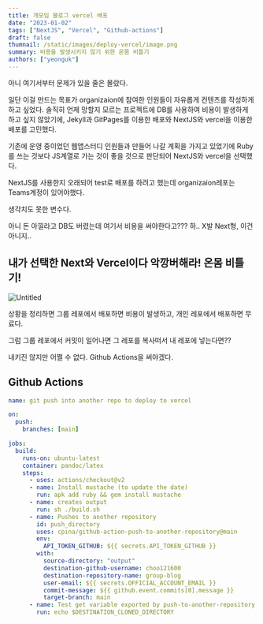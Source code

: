 ```yaml
---
title: 개모임 블로그 vercel 배포
date: "2023-01-02"
tags: ["NextJS", "Vercel", "Github-actions"]
draft: false
thumnail: /static/images/deploy-vercel/image.png
summary: 비용을 발생시키지 않기 위한 온몸 비틀기
authors: ["yeonguk"]
---
```


아니 여기서부터 문제가 있을 줄은 몰랐다.

일단 이걸 만드는 목표가 organizaion에 참여한 인원들이 자유롭게 컨텐츠를 작성하게 하고 싶었다.
솔직히 언제 망할지 모르는 프로젝트에 DB를 사용하여 비용이 발생하게 하고 싶지 않았기에,
Jekyll과 GitPages를 이용한 배포와 NextJS와 vercel을 이용한 배포를 고민했다.

기존에 운영 중이었던 웹앱스터디 인원들과 만들어 나갈 계획을 가지고 있었기에 Ruby를 쓰는 것보다 JS계열로 가는 것이 좋을 것으로 판단되어 NextJS와 vercel을 선택했다.

NextJS를 사용한지 오래되어 test로 배포를 하려고 했는데 organizaion레포는 Teams계정이 있어야했다.

생각치도 못한 변수다.

아니 돈 아낄라고 DB도 버렸는데 여기서 비용을 써야한다고???
하.. X발 Next형, 이건 아니지..

## 내가 선택한 Next와 Vercel이다 악깡버해라! 온몸 비틀기!

![Untitled](/static/images/deploy-vercel/image.png)

상황을 정리하면 그룹 레포에서 배포하면 비용이 발생하고,
개인 레포에서 배포하면 무료다.

그럼 그룹 레포에서 커밋이 일어나면 그 레포를 복사떠서 내 레포에 넣는다면??

내키진 않지만 어쩔 수 없다.
Github Actions을 써야겠다.

## Github Actions

```yml
name: git push into another repo to deploy to vercel

on:
  push:
    branches: [main]

jobs:
  build:
    runs-on: ubuntu-latest
    container: pandoc/latex
    steps:
      - uses: actions/checkout@v2
      - name: Install mustache (to update the date)
        run: apk add ruby && gem install mustache
      - name: creates output
        run: sh ./build.sh
      - name: Pushes to another repository
        id: push_directory
        uses: cpina/github-action-push-to-another-repository@main
        env:
          API_TOKEN_GITHUB: ${{ secrets.API_TOKEN_GITHUB }}
        with:
          source-directory: "output"
          destination-github-username: choo121600
          destination-repository-name: group-blog
          user-email: ${{ secrets.OFFICIAL_ACCOUNT_EMAIL }}
          commit-message: ${{ github.event.commits[0].message }}
          target-branch: main
      - name: Test get variable exported by push-to-another-repository
        run: echo $DESTINATION_CLONED_DIRECTORY
```
